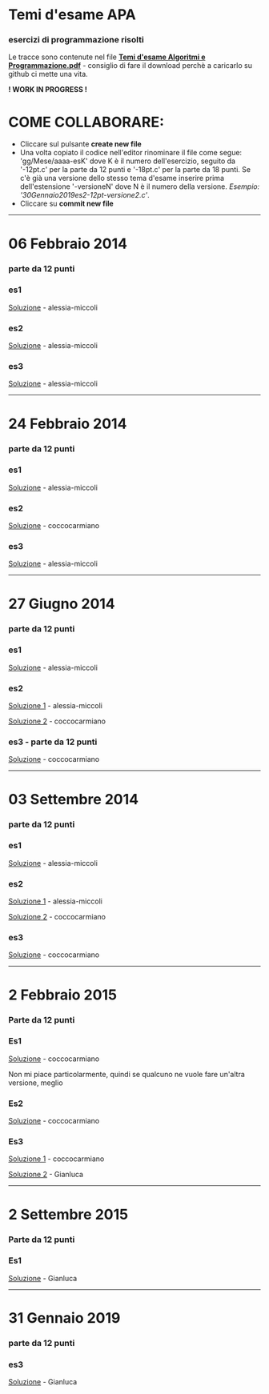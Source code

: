 # Temi d'esame APA
### esercizi di programmazione risolti

Le tracce sono contenute nel file [**Temi d'esame Algoritmi e Programmazione.pdf**](https://github.com/alessia-miccoli/Temi-d-esame-Apa/blob/master/Temi%20d'esame%20Algoritmi%20e%20Programmazione.pdf) - consiglio di fare il download perchè a caricarlo su github ci mette una vita.

**! WORK IN PROGRESS !**

# COME COLLABORARE:

- Cliccare sul pulsante **create new file**
- Una volta copiato il codice nell'editor rinominare il file come segue: 'gg/Mese/aaaa-esK' dove K è il numero dell'esercizio, seguito da '-12pt.c' per la parte da 12 punti e '-18pt.c' per la parte da 18 punti. Se c'è già una versione dello stesso tema d'esame inserire prima dell'estensione '-versioneN' dove N è il numero della versione. *Esempio: '30Gennaio2019es2-12pt-versione2.c'*.
- Cliccare su **commit new file**

---------------------------------------------

# 06 Febbraio 2014 
### parte da 12 punti

### es1
[Soluzione](https://github.com/alessia-miccoli/Temi-d-esame-Apa/blob/master/06Febbraio2014es1-12pt.c) - alessia-miccoli

### es2
[Soluzione](https://github.com/alessia-miccoli/Temi-d-esame-Apa/blob/master/06Febbraio2014es2-12pt.c) - alessia-miccoli

### es3
[Soluzione](https://github.com/alessia-miccoli/Temi-d-esame-Apa/blob/master/06Febbraio2014es3-12pt.c) - alessia-miccoli

-----------------------------------------------
# 24 Febbraio 2014 
### parte da 12 punti

### es1 
[Soluzione](https://github.com/alessia-miccoli/Temi-d-esame-Apa/blob/master/24Febbraio2014es1-12pt.c) - alessia-miccoli

### es2
[Soluzione](https://github.com/alessia-miccoli/Temi-d-esame-Apa/blob/master/24Febbraio2014es2-12pt.c) - coccocarmiano

### es3
[Soluzione](https://github.com/alessia-miccoli/Temi-d-esame-Apa/blob/master/24Febbraio2014es3-12pt.c) - alessia-miccoli

-----------------------------------------------
# 27 Giugno 2014 
### parte da 12 punti

### es1 
[Soluzione](https://github.com/alessia-miccoli/Temi-d-esame-Apa/blob/master/27Giugno2014es1-12pt.c) - alessia-miccoli

### es2
[Soluzione 1](https://github.com/alessia-miccoli/Temi-d-esame-Apa/blob/master/27Giugno2014es2-12pt.c) - alessia-miccoli

[Soluzione 2](https://github.com/alessia-miccoli/Temi-d-esame-Apa/blob/master/27Giugno2014es2-12pt%20(v%20alternativa).c) - coccocarmiano

### es3 - parte da 12 punti 
[Soluzione](https://github.com/alessia-miccoli/Temi-d-esame-Apa/blob/master/27Giugno2014es3-12pt.c) - coccocarmiano

-------------------------------------------------
# 03 Settembre 2014
### parte da 12 punti

### es1
[Soluzione](https://github.com/alessia-miccoli/Temi-d-esame-Apa/blob/master/03Settembre2014es1-12pt.c) - alessia-miccoli

### es2
[Soluzione 1](https://github.com/alessia-miccoli/Temi-d-esame-Apa/blob/master/03Settembre2014es2-12pt.c) - alessia-miccoli

[Soluzione 2](https://github.com/alessia-miccoli/Temi-d-esame-Apa/blob/master/03Settembre2014es2-12pt-versione2.c) - coccocarmiano

### es3

[Soluzione](https://github.com/alessia-miccoli/Temi-d-esame-Apa/blob/master/03Settembre2014es3-12pt.c) - coccocarmiano

-------------------------------------------------

# 2 Febbraio 2015

### Parte da 12 punti

### Es1
[Soluzione](https://github.com/alessia-miccoli/Temi-d-esame-Apa/blob/master/02Febbario2015es1-12pt.c) - coccocarmiano

Non mi piace particolarmente, quindi se qualcuno ne vuole fare un'altra versione, meglio

### Es2

[Soluzione](https://github.com/alessia-miccoli/Temi-d-esame-Apa/blob/master/02Febbario2015es2-12pt.c) - coccocarmiano

### Es3
[Soluzione 1](https://github.com/alessia-miccoli/Temi-d-esame-Apa/blob/master/02Febbario2015es3-12pt.c) - coccocarmiano

[Soluzione 2](https://github.com/alessia-miccoli/Temi-d-esame-Apa/blob/master/02Febbraio2015es3-12pt-versione2.c) - Gianluca

-------------------------------------------------

# 2 Settembre 2015

### Parte da 12 punti

### Es1
[Soluzione](https://github.com/alessia-miccoli/Temi-d-esame-Apa/blob/master/02Settembre2015es1-12pt.c) - Gianluca

-------------------------------------------------

# 31 Gennaio 2019 
### parte da 12 punti

### es3
[Soluzione](https://github.com/alessia-miccoli/Temi-d-esame-Apa/blob/master/31Gennaio2019es3-12pt.c) - Gianluca

